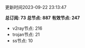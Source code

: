 更新时间2023-09-22 23:13:47

**总订阅: 73**
**总节点: 887**
**有效节点: 247**
- v2ray节点: 216
- trojan节点: 21
- ss节点: 10
